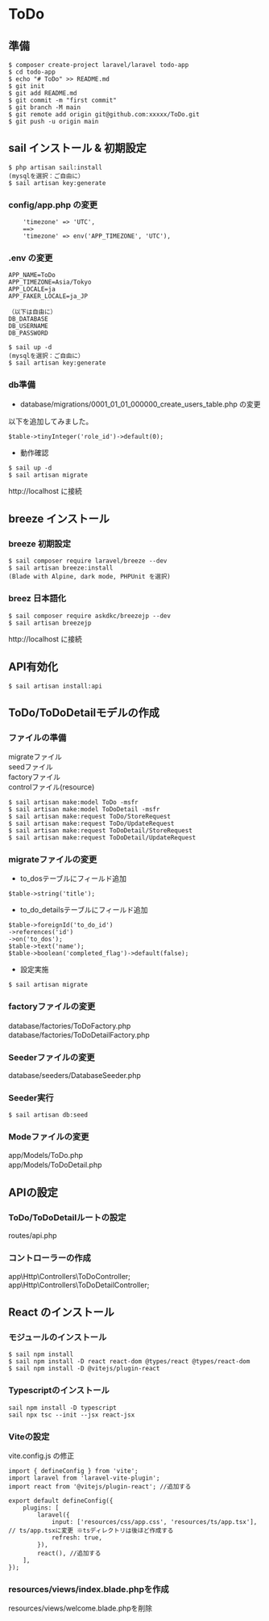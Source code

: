 # ToDo

## 準備
```
$ composer create-project laravel/laravel todo-app  
$ cd todo-app  
$ echo "# ToDo" >> README.md  
$ git init  
$ git add README.md  
$ git commit -m "first commit"  
$ git branch -M main  
$ git remote add origin git@github.com:xxxxx/ToDo.git  
$ git push -u origin main  
```

## sail インストール & 初期設定
```
$ php artisan sail:install  
(mysqlを選択：ご自由に）   
$ sail artisan key:generate
```

### config/app.php の変更
```
    'timezone' => 'UTC',
    ==>    
    'timezone' => env('APP_TIMEZONE', 'UTC'),
```

### .env の変更
```
APP_NAME=ToDo
APP_TIMEZONE=Asia/Tokyo
APP_LOCALE=ja
APP_FAKER_LOCALE=ja_JP

（以下は自由に）
DB_DATABASE
DB_USERNAME
DB_PASSWORD
```

```
$ sail up -d  
(mysqlを選択：ご自由に）   
$ sail artisan key:generate
```

### db準備
- database/migrations/0001_01_01_000000_create_users_table.php の変更   

以下を追加してみました。
```
$table->tinyInteger('role_id')->default(0);
```

- 動作確認
```
$ sail up -d
$ sail artisan migrate
```

http://localhost に接続

## breeze インストール
### breeze 初期設定
```
$ sail composer require laravel/breeze --dev
$ sail artisan breeze:install
(Blade with Alpine, dark mode, PHPUnit を選択)
```
### breez 日本語化
```
$ sail composer require askdkc/breezejp --dev
$ sail artisan breezejp
```

http://localhost に接続

## API有効化
```
$ sail artisan install:api
```


## ToDo/ToDoDetailモデルの作成
### ファイルの準備
  migrateファイル  
  seedファイル  
  factoryファイル  
  controlファイル(resource)  
```
$ sail artisan make:model ToDo -msfr
$ sail artisan make:model ToDoDetail -msfr
$ sail artisan make:request ToDo/StoreRequest
$ sail artisan make:request ToDo/UpdateRequest
$ sail artisan make:request ToDoDetail/StoreRequest
$ sail artisan make:request ToDoDetail/UpdateRequest
```

### migrateファイルの変更
- to_dosテーブルにフィールド追加
```
$table->string('title');
```

- to_do_detailsテーブルにフィールド追加
```
$table->foreignId('to_do_id')
->references('id')
->on('to_dos');
$table->text('name');
$table->boolean('completed_flag')->default(false);
```
- 設定実施
```
$ sail artisan migrate
```

### factoryファイルの変更

database/factories/ToDoFactory.php　  
database/factories/ToDoDetailFactory.php  

### Seederファイルの変更

database/seeders/DatabaseSeeder.php

### Seeder実行
```
$ sail artisan db:seed
```

### Modeファイルの変更
app/Models/ToDo.php  
app/Models/ToDoDetail.php　  

## APIの設定
### ToDo/ToDoDetailルートの設定
routes/api.php

### コントローラーの作成
app\Http\Controllers\ToDoController;
app\Http\Controllers\ToDoDetailController;

## React のインストール
### モジュールのインストール
```
$ sail npm install
$ sail npm install -D react react-dom @types/react @types/react-dom
$ sail npm install -D @vitejs/plugin-react
```

### Typescriptのインストール
```
sail npm install -D typescript
sail npx tsc --init --jsx react-jsx
```

### Viteの設定
vite.config.js の修正
```
import { defineConfig } from 'vite';
import laravel from 'laravel-vite-plugin';
import react from '@vitejs/plugin-react'; //追加する

export default defineConfig({
    plugins: [
        laravel({
            input: ['resources/css/app.css', 'resources/ts/app.tsx'], // ts/app.tsxに変更 ※tsディレクトリは後ほど作成する
            refresh: true,
        }),
        react(), //追加する
    ],
});
```
### resources/views/index.blade.phpを作成
resources/views/welcome.blade.phpを削除